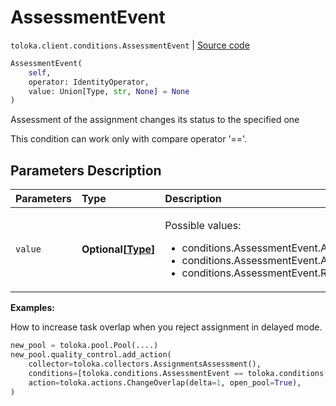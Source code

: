 # AssessmentEvent
`toloka.client.conditions.AssessmentEvent` | [Source code](https://github.com/Toloka/toloka-kit/blob/v0.1.24/src/client/conditions.py#L101)

```python
AssessmentEvent(
    self,
    operator: IdentityOperator,
    value: Union[Type, str, None] = None
)
```

Assessment of the assignment changes its status to the specified one


This condition can work only with compare operator '=='.

## Parameters Description

| Parameters | Type | Description |
| :----------| :----| :-----------|
`value`|**Optional\[[Type](toloka.client.conditions.AssessmentEvent.Type.md)\]**|<p>Possible values:<ul><li>conditions.AssessmentEvent.ACCEPT</li><li>conditions.AssessmentEvent.ACCEPT_AFTER_REJECT</li><li>conditions.AssessmentEvent.REJECT</li></ul></p>

**Examples:**

How to increase task overlap when you reject assignment in delayed mode.

```python
new_pool = toloka.pool.Pool(....)
new_pool.quality_control.add_action(
    collector=toloka.collectors.AssignmentsAssessment(),
    conditions=[toloka.conditions.AssessmentEvent == toloka.conditions.AssessmentEvent.REJECT],
    action=toloka.actions.ChangeOverlap(delta=1, open_pool=True),
)
```

